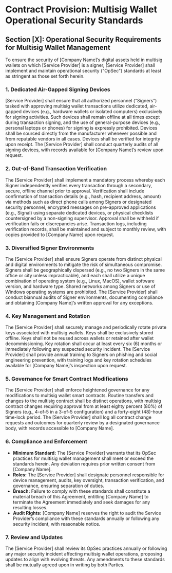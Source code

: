 # Contract Provision: Multisig Wallet Operational Security Standards

## Section \[X\]: Operational Security Requirements for Multisig Wallet Management

To ensure the security of \[Company Name\]’s digital assets held in multisig wallets on which \[Service Provider\] is a signer, \[Service Provider\] shall implement and maintain operational security ("OpSec") standards at least as stringent as those set forth herein.

### 1\. Dedicated Air-Gapped Signing Devices

\[Service Provider\] shall ensure that all authorized personnel (“Signers”) tasked with approving multisig wallet transactions utilize dedicated, air-gapped devices (e.g., hardware wallets or isolated computers) exclusively for signing activities. Such devices shall remain offline at all times except during transaction signing, and the use of general-purpose devices (e.g., personal laptops or phones) for signing is expressly prohibited. Devices shall be sourced directly from the manufacturer whenever possible and from reputable vendors in all cases. Devices shall be verified for integrity upon receipt. The \[Service Provider\] shall conduct quarterly audits of all signing devices, with records available for \[Company Name\]’s review upon request.

### 2\. Out-of-Band Transaction Verification

The \[Service Provider\] shall implement a mandatory process whereby each Signer independently verifies every transaction through a secondary, secure, offline channel prior to approval. Verification shall include confirmation of transaction details (e.g., hash, recipient address, amount) via methods such as direct phone calls among Signers or designated security personnel, encrypted messages on pre-approved applications (e.g., Signal) using separate dedicated devices, or physical checklists countersigned by a non-signing supervisor. Approval shall be withheld if verification fails or discrepancies arise. Transaction logs, including verification records, shall be maintained and subject to monthly review, with copies provided to \[Company Name\] upon request.

### 3\. Diversified Signer Environments

The \[Service Provider\] shall ensure Signers operate from distinct physical and digital environments to mitigate the risk of simultaneous compromise. Signers shall be geographically dispersed (e.g., no two Signers in the same office or city unless impracticable), and each shall utilize a unique combination of operating system (e.g., Linux, MacOS), wallet software version, and hardware type. Shared networks among Signers or use of Windows operating systems are prohibited. The \[Service Provider\] shall conduct biannual audits of Signer environments, documenting compliance and obtaining \[Company Name\]’s written approval for any exceptions.

### 4\. Key Management and Rotation

The \[Service Provider\] shall securely manage and periodically rotate private keys associated with multisig wallets. Keys shall be exclusively stored offline. Keys shall not be reused across wallets or retained after wallet decommissioning. Key rotation shall occur at least every six (6) months or immediately following any suspected security incident. The \[Service Provider\] shall provide annual training to Signers on phishing and social engineering prevention, with training logs and key rotation schedules available for \[Company Name\]’s inspection upon request.

### 5\. Governance for Smart Contract Modifications

The \[Service Provider\] shall enforce heightened governance for any modifications to multisig wallet smart contracts. Routine transfers and changes to the multisig contract shall be distinct operations, with multisig contract changes requiring approval from at least eighty percent (80%) of Signers (e.g., 4-of-5 in a 3-of-5 configuration) and a forty-eight (48)-hour time-lock period. The \[Service Provider\] shall log all contract change requests and outcomes for quarterly review by a designated governance body, with records accessible to \[Company Name\].

### 6\. Compliance and Enforcement

- **Minimum Standard:** The \[Service Provider\] warrants that its OpSec practices for multisig wallet management shall meet or exceed the standards herein. Any deviation requires prior written consent from \[Company Name\].  
- **Roles:** The \[Service Provider\] shall designate personnel responsible for device management, audits, key oversight, transaction verification, and governance, ensuring separation of duties.  
- **Breach:** Failure to comply with these standards shall constitute a material breach of this Agreement, entitling \[Company Name\] to terminate the Agreement immediately and seek damages for any resulting losses.  
- **Audit Rights:** \[Company Name\] reserves the right to audit the Service Provider’s compliance with these standards annually or following any security incident, with reasonable notice.

### 7\. Review and Updates

The \[Service Provider\] shall review its OpSec practices annually or following any major security incident affecting multisig wallet operations, proposing updates to align with evolving threats. Any amendments to these standards shall be mutually agreed upon in writing by both Parties.  
